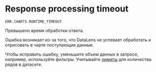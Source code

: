 # Response processing timeout

`ERR.CHARTS.RUNTIME_TIMEOUT`

Превышено время обработки ответа.

Ошибка возникает из-за того, что DataLens не успевает обработать и отрисовать в чарте поступающие данные.

Чтобы исправить ошибку, уменьшите объем данных в запросе, например, используйте фильтры. Учитывайте [лимиты](../../concepts/limits.md) для количества рядов в датасете.